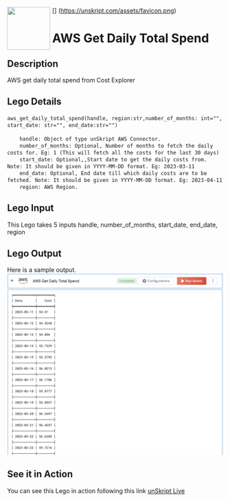 [<img align="left" src="https://unskript.com/assets/favicon.png" width="100" height="100" style="padding-right: 5px">]
(https://unskript.com/assets/favicon.png)
<h1>AWS Get Daily Total Spend</h1>

## Description
AWS get daily total spend from Cost Explorer

## Lego Details
	aws_get_daily_total_spend(handle, region:str,number_of_months: int="", start_date: str="", end_date:str="")

		handle: Object of type unSkript AWS Connector.
		number_of_months: Optional, Number of months to fetch the daily costs for. Eg: 1 (This will fetch all the costs for the last 30 days)
		start_date: Optional,,Start date to get the daily costs from. Note: It should be given in YYYY-MM-DD format. Eg: 2023-03-11
		end_date: Optional, End date till which daily costs are to be fetched. Note: It should be given in YYYY-MM-DD format. Eg: 2023-04-11
		region: AWS Region.


## Lego Input
This Lego takes 5 inputs handle, number_of_months, start_date, end_date, region

## Lego Output
Here is a sample output.
<img src="./1.png">

## See it in Action

You can see this Lego in action following this link [unSkript Live](https://us.app.unskript.io)